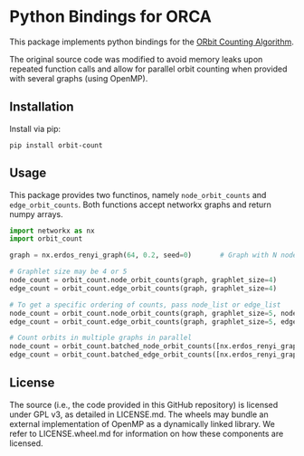 # Python Bindings for ORCA
This package implements python bindings for the [ORbit Counting Algorithm](https://github.com/thocevar/orca).

The original source code was modified to avoid memory leaks upon repeated function calls and allow for parallel orbit counting when provided with several graphs (using OpenMP).


## Installation
Install via pip:

`pip install orbit-count`


## Usage

This package provides two functinos, namely `node_orbit_counts` and `edge_orbit_counts`. Both functions accept networkx graphs and return numpy arrays.

```python
import networkx as nx
import orbit_count

graph = nx.erdos_renyi_graph(64, 0.2, seed=0)       # Graph with N nodes and M edges

# Graphlet size may be 4 or 5
node_count = orbit_count.node_orbit_counts(graph, graphlet_size=4)      # Returns numpy array of shape (N, 15)
edge_count = orbit_count.edge_orbit_counts(graph, graphlet_size=4)      # Returns numpy array of shape (M, 12)

# To get a specific ordering of counts, pass node_list or edge_list
node_count = orbit_count.node_orbit_counts(graph, graphlet_size=5, node_list=list(graph.nodes))
edge_count = orbit_count.edge_orbit_counts(graph, graphlet_size=5, edge_list=list(graph.edges))

# Count orbits in multiple graphs in parallel
node_count = orbit_count.batched_node_orbit_counts([nx.erdos_renyi_graph(64, 0.2, seed=i) for i in range(32)], graphlet_size=4)
edge_count = orbit_count.batched_edge_orbit_counts([nx.erdos_renyi_graph(64, 0.2, seed=i) for i in range(32)], graphlet_size=4)
```

## License
The source (i.e., the code provided in this GitHub repository) is licensed under GPL v3, as detailed in LICENSE.md.
The wheels may bundle an external implementation of OpenMP as a dynamically linked library. We refer to LICENSE.wheel.md for information on how these components are licensed.